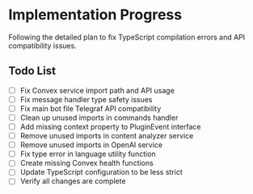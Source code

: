 # Implementation Progress

Following the detailed plan to fix TypeScript compilation errors and API compatibility issues.

## Todo List
- [ ] Fix Convex service import path and API usage
- [ ] Fix message handler type safety issues
- [ ] Fix main bot file Telegraf API compatibility
- [ ] Clean up unused imports in commands handler
- [ ] Add missing context property to PluginEvent interface
- [ ] Remove unused imports in content analyzer service
- [ ] Remove unused imports in OpenAI service
- [ ] Fix type error in language utility function
- [ ] Create missing Convex health functions
- [ ] Update TypeScript configuration to be less strict
- [ ] Verify all changes are complete

